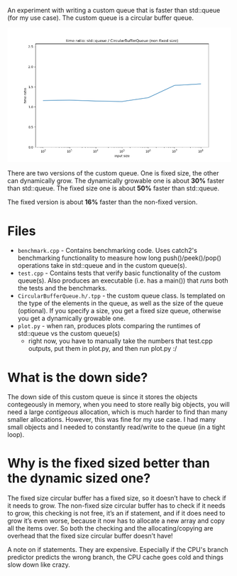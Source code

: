 An experiment with writing a custom queue that is faster than std::queue (for my use case). The custom queue is a circular buffer queue.

![](docs/time_ratio.png)

There are two versions of the custom queue. One is fixed size, the other can dynamically grow. The dynamically growable one is about **30%** faster than std::queue. The fixed size one is about **50%** faster than std::queue.

The fixed version is about **16%** faster than the non-fixed version.

# Files
- `benchmark.cpp` - Contains benchmarking code. Uses catch2's benchmarking functionality to measure how long push()/peek()/pop() operations take in std::queue and in the custom queue(s).
- `test.cpp` - Contains tests that verify basic functionality of the custom queue(s). Also produces an executable (i.e. has a main()) that *runs* both the tests and the benchmarks.
- `CircularBufferQueue.h/.tpp` - the custom queue class. Is templated on the type of the elements in the queue, as well as the size of the queue (optional). If you specify a size, you get a fixed size queue, otherwise you get a dynamically growable one. 
- `plot.py` - when ran, produces plots comparing the runtimes of std::queue vs the custom queue(s)
    - right now, you have to manually take the numbers that test.cpp outputs, put them in plot.py, and then run plot.py :/
 
# What is the down side?
The down side of this custom queue is since it stores the objects contegeously in memory, when you need to store really big objects, you will need a large *contigeous* allocation, which is much harder to find than many smaller allocations. However, this was fine for my use case. I had many small objects and I needed to constantly read/write to the queue (in a tight loop).

# Why is the fixed sized better than the dynamic sized one?
The fixed size circular buffer has a fixed size, so it doesn’t have to check if it needs to grow. The non-fixed size circular buffer has to check if it needs to grow, this checking is not free, it’s an if statement, and if it does need to grow it’s even worse, because it now has to allocate a new array and copy all the items over. So both the checking and the allocating/copying are overhead that the fixed size circular buffer doesn’t have!

A note on if statements. They are expensive. Especially if the CPU's branch predictor predicts the wrong branch, the CPU cache goes cold and things slow down like crazy.
